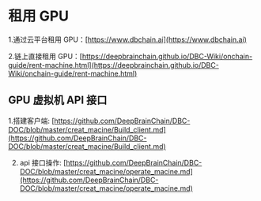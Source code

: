 # 租用 GPU

1.通过云平台租用 GPU：[https://www.dbchain.ai](https://www.dbchain.ai)

2.链上直接租用 GPU：[https://deepbrainchain.github.io/DBC-Wiki/onchain-guide/rent-machine.html](https://deepbrainchain.github.io/DBC-Wiki/onchain-guide/rent-machine.html)

## GPU 虚拟机 API 接口

1.搭建客户端: [https://github.com/DeepBrainChain/DBC-DOC/blob/master/creat_macine/Build_client.md](https://github.com/DeepBrainChain/DBC-DOC/blob/master/creat_macine/Build_client.md)

2. api 接口操作: [https://github.com/DeepBrainChain/DBC-DOC/blob/master/creat_macine/operate_macine.md](https://github.com/DeepBrainChain/DBC-DOC/blob/master/creat_macine/operate_macine.md)
